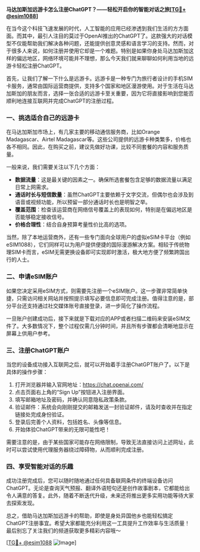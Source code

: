 **马达加斯加远游卡怎么注册ChatGPT？——轻松开启你的智能对话之旅[[TG💪+ @esim1088](https://t.me/s/esim1088)]**

在当今这个科技飞速发展的时代，人工智能的应用已经渗透到我们生活的方方面面。而其中，最引人注目的莫过于OpenAI推出的ChatGPT了。这款强大的对话模型不仅能帮助我们解决各种问题，还能提供创意灵感和语言学习的支持。然而，对于很多人来说，如何注册并使用它却是一个难题。特别是如果你身处马达加斯加这样的偏远地区，网络环境可能并不理想，那么今天我们就来聊聊如何利用当地的远游卡轻松注册ChatGPT。

首先，让我们了解一下什么是远游卡。远游卡是一种专门为旅行者设计的手机SIM卡服务，通常由国际运营商提供，支持多个国家和地区漫游使用。对于生活在马达加斯加的朋友而言，选择一张合适的远游卡至关重要，因为它将直接影响到您能否顺利地连接互联网并完成ChatGPT的注册过程。

### 一、挑选适合自己的远游卡

在马达加斯加市场上，有几家主要的移动通信服务商，比如Orange Madagascar、Airtel Madagascar等。这些公司提供的远游卡种类繁多，价格也各不相同。因此，在购买之前，建议先做好功课，比较不同套餐的内容和服务质量。

一般来说，我们需要关注以下几个方面：
- **数据流量**：这是最关键的因素之一。确保所选套餐包含足够的数据流量以满足日常上网需求。
- **通话时长与短信数量**：虽然ChatGPT主要依赖于文字交流，但偶尔也会涉及到语音或视频功能，所以预留一部分通话时长也是明智之举。
- **覆盖范围**：检查该运营商在网络信号覆盖上的表现如何，特别是在偏远地区是否能够稳定接收信号。
- **价格合理性**：结合自身预算考量性价比高的选项。

当然，除了本地运营商外，还有一些专门面向全球用户的虚拟eSIM卡平台（例如eSIM1088），它们同样可以为用户提供便捷的国际漫游解决方案。相较于传统物理SIM卡而言，eSIM无需更换设备即可实现即时激活，极大地方便了频繁跨国出行的人士。

### 二、申请eSIM账户

如果您决定采用eSIM方式，则需要先注册一个eSIM账户。这一步骤非常简单快捷，只需访问相关网站并按照提示填写必要信息即可完成注册。值得注意的是，部分平台还支持通过社交媒体账号直接登录，进一步简化了操作流程。

一旦账户创建成功后，接下来就是下载对应的APP或者扫描二维码来安装eSIM文件了。大多数情况下，整个过程仅需几分钟时间，并且所有步骤都会清晰地显示在屏幕上供用户参考。

### 三、注册ChatGPT账户

当您的设备成功接入互联网之后，就可以开始着手注册ChatGPT账户了。以下是具体的操作步骤：

1. 打开浏览器并输入官网地址：https://chat.openai.com/
2. 点击页面右上角的“Sign Up”按钮进入注册界面。
3. 填写邮箱地址及密码，并确认同意隐私政策条款。
4. 验证邮件：系统会向刚刚提交的邮箱发送一封验证邮件，请及时查收并在指定链接处完成身份验证。
5. 登录后完善个人资料，包括姓名、头像等信息。
6. 开始体验ChatGPT带来的无限可能性吧！

需要注意的是，由于某些国家可能存在网络限制，导致无法直接访问上述网址，此时可以尝试使用代理服务器绕过障碍物，从而顺利完成注册。

### 四、享受智能对话的乐趣

成功注册完成后，您可以随时随地通过任何具备联网条件的终端设备访问ChatGPT。无论是查询天气预报、翻译外语短句还是创作故事剧本，它都能给出令人满意的答复。此外，随着不断迭代升级，未来还将推出更多实用功能等待大家去探索发现。

总之，借助马达加斯加远游卡的帮助，即使是身处异国他乡也能轻松搞定ChatGPT注册事宜。希望大家都能充分利用这一工具提升工作效率与生活质量！最后别忘了关注我们的频道获取更多精彩内容哦～

[[TG💪+ @esim1088](https://t.me/s/esim1088) ![Image](https://i.postimg.cc/4NQfJmqS/Snipaste-2025-05-13-00-14-12.png)]